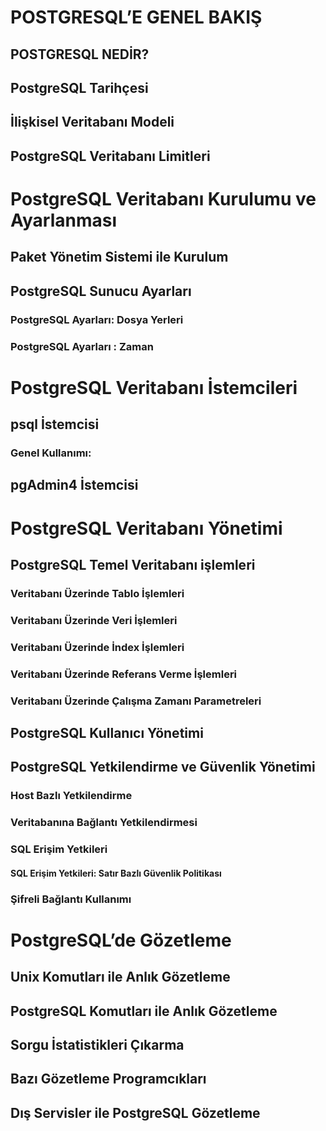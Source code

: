# POSTGRESQL’E GENEL BAKIŞ
## POSTGRESQL NEDİR?
## PostgreSQL Tarihçesi
## İlişkisel Veritabanı Modeli
## PostgreSQL Veritabanı Limitleri
# PostgreSQL Veritabanı Kurulumu ve Ayarlanması
## Paket Yönetim Sistemi ile Kurulum
## PostgreSQL Sunucu Ayarları
### PostgreSQL Ayarları: Dosya Yerleri
### PostgreSQL Ayarları : Zaman
# PostgreSQL Veritabanı İstemcileri
## psql İstemcisi
### Genel Kullanımı:
## pgAdmin4 İstemcisi
# PostgreSQL Veritabanı Yönetimi
## PostgreSQL Temel Veritabanı işlemleri
### Veritabanı Üzerinde Tablo İşlemleri
### Veritabanı Üzerinde Veri İşlemleri
### Veritabanı Üzerinde İndex İşlemleri
### Veritabanı Üzerinde Referans Verme İşlemleri
### Veritabanı Üzerinde Çalışma Zamanı Parametreleri
## PostgreSQL Kullanıcı Yönetimi
## PostgreSQL Yetkilendirme ve Güvenlik Yönetimi
### Host Bazlı Yetkilendirme
### Veritabanına Bağlantı Yetkilendirmesi
### SQL Erişim Yetkileri
#### SQL Erişim Yetkileri: Satır Bazlı Güvenlik Politikası
### Şifreli Bağlantı Kullanımı
# PostgreSQL’de Gözetleme
## Unix Komutları ile Anlık Gözetleme
## PostgreSQL Komutları ile Anlık Gözetleme
## Sorgu İstatistikleri Çıkarma
## Bazı Gözetleme Programcıkları
## Dış Servisler ile PostgreSQL Gözetleme